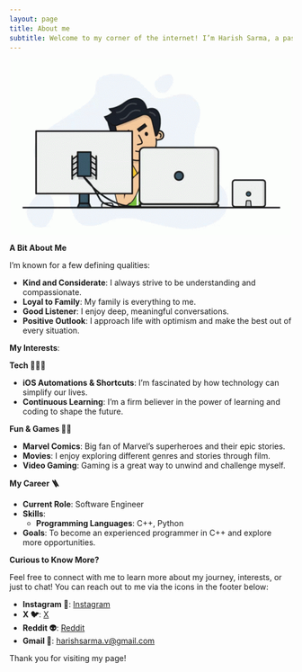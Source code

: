 ```yaml
---
layout: page
title: About me
subtitle: Welcome to my corner of the internet! I’m Harish Sarma, a passionate software engineer based in India.
---
```

<img style="display: block; margin: 0 auto;" alt="coding" width="498" src="assets/img/programmer.gif">

**A Bit About Me**

I’m known for a few defining qualities:
- **Kind and Considerate**: I always strive to be understanding and compassionate.
- **Loyal to Family**: My family is everything to me.
- **Good Listener**: I enjoy deep, meaningful conversations.
- **Positive Outlook**: I approach life with optimism and make the best out of every situation.

**My Interests**:

**Tech 👨🏻‍💻**
- **iOS Automations & Shortcuts**: I’m fascinated by how technology can simplify our lives.
- **Continuous Learning**: I’m a firm believer in the power of learning and coding to shape the future.

**Fun & Games 🕺🏻**
- **Marvel Comics**: Big fan of Marvel’s superheroes and their epic stories.
- **Movies**: I enjoy exploring different genres and stories through film.
- **Video Gaming**: Gaming is a great way to unwind and challenge myself.

**My Career 🪜**

- **Current Role**: Software Engineer
- **Skills**:
  - **Programming Languages**: C++, Python
- **Goals**: To become an experienced programmer in C++ and explore more opportunities.

**Curious to Know More?**

Feel free to connect with me to learn more about my journey, interests, or just to chat! You can reach out to me via the icons in the footer below:

- **Instagram 📸**: [Instagram](https://instagram.com/i_am_harishsarma)
- **X 🐦**: [X](https://x.com/harishsarma_v)
- **Reddit 👽**: [Reddit](https://www.reddit.com/user/Relevant-Plantain615/)
- **Gmail 📧**: [harishsarma.v@gmail.com](mailto:harishsarma.v@gmail.com)

Thank you for visiting my page!